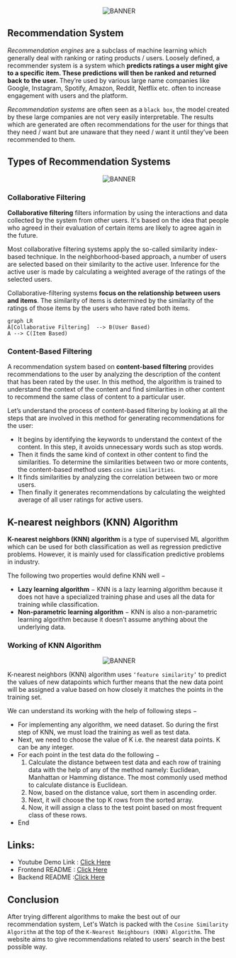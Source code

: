 <p align="center">
   <img src="https://user-images.githubusercontent.com/77505989/170781223-d059dc7b-b6c2-4893-8fac-592594cad46e.png" alt="BANNER" />
</p>

## Recommendation System

_Recommendation engines_ are a subclass of machine learning which generally deal with ranking or rating products / users. Loosely defined, a recommender system is a system which **predicts ratings a user might give to a specific item. These predictions will then be ranked and returned back to the user.** They’re used by various large name companies like Google, Instagram, Spotify, Amazon, Reddit, Netflix etc. often to increase engagement with users and the platform.

_Recommendation systems_ are often seen as a `black box`, the model created by these large companies are not very easily interpretable. The results which are generated are often recommendations for the user for things that they need / want but are unaware that they need / want it until they’ve been recommended to them.

## Types of Recommendation Systems

<p align="center">
   <img src="https://user-images.githubusercontent.com/77505989/170783076-14562ffc-d797-4b50-a374-8701dc585d20.png" alt="BANNER" />
</p>

### Collaborative Filtering

**Collaborative filtering** filters information by using the interactions and data collected by the system from other users. It's based on the idea that people who agreed in their evaluation of certain items are likely to agree again in the future.

Most collaborative filtering systems apply the so-called similarity index-based  technique. In the neighborhood-based approach, a number of users are selected based on their similarity to the active user. Inference for the active user is made by calculating a weighted average of the ratings of the selected users.

Collaborative-filtering systems **focus on the relationship between users and items**. The similarity of items is determined by the similarity of the ratings of those items by the users who have rated both items.

```mermaid
graph LR
A[Collaborative Filtering]  --> B(User Based)
A --> C(Item Based)
```

### Content-Based Filtering

A recommendation system based on **content-based filtering** provides recommendations to the user by analyzing the description of the content that has been rated by the user. In this method, the algorithm is trained to understand the context of the content and find similarities in other content to recommend the same class of content to a particular user.

Let’s understand the process of content-based filtering by looking at all the steps that are involved in this method for generating recommendations for the user:

- It begins by identifying the keywords to understand the context of the content. In this step, it avoids unnecessary words such as stop words.
- Then it finds the same kind of context in other content to find the similarities. To determine the similarities between two or more contents, the content-based method uses `cosine similarities`. 
- It finds similarities by analyzing the correlation between two or more users.
- Then finally it generates recommendations by calculating the weighted average of all user ratings for active users.

## K-nearest neighbors (KNN) Algorithm

**K-nearest neighbors (KNN) algorithm** is a type of supervised ML algorithm which can be used for both classification as well as regression predictive problems. However, it is mainly used for classification predictive problems in industry.

The following two properties would define KNN well −
- **Lazy learning algorithm** − KNN is a lazy learning algorithm because it does not have a specialized training phase and uses all the data for training while classification.
- **Non-parametric learning algorithm** − KNN is also a non-parametric learning algorithm because it doesn’t assume anything about the underlying data.

### Working of KNN Algorithm

<p align="center">
   <img src="https://user-images.githubusercontent.com/77505989/170786493-b5d6022b-f368-47f2-94ab-72af05f7c0eb.png" alt="BANNER" />
</p>

K-nearest neighbors (KNN) algorithm uses `‘feature similarity’` to predict the values of new datapoints which further means that the new data point will be assigned a value based on how closely it matches the points in the training set.

We can understand its working with the help of following steps −

- For implementing any algorithm, we need dataset. So during the first step of KNN, we must load the training as well as test data.
-  Next, we need to choose the value of K i.e. the nearest data points. K can be any integer.
-  For each point in the test data do the following −
   1. Calculate the distance between test data and each row of training data with the help of any of the method namely: Euclidean, Manhattan or Hamming distance. The most commonly used method to calculate distance is Euclidean.
   2. Now, based on the distance value, sort them in ascending order.
   3. Next, it will choose the top K rows from the sorted array.
   4. Now, it will assign a class to the test point based on most frequent class of these rows.
- End

## Links:
- Youtube Demo Link : [Click Here](https://youtu.be/HOxQCHzC_x4)
- Frontend README : [Click Here](https://github.com/PRERNA-CHOUDHARY/Lets_Watch_Movie_recommender/blob/master/FRONTEND/README.md)
- Backend README :[Click Here](https://github.com/PRERNA-CHOUDHARY/Lets_Watch_Movie_recommender/blob/master/BACKEND/README.md)

## Conclusion

After trying different algorithms to make the best out of our recommendation system, Let's Watch is packed with the `Cosine Similarity Algorithm` at the top of the `K-Nearest Neighbours (KNN) Algorithm`. The website aims to give recommendations related to users' search in the best possible way.
